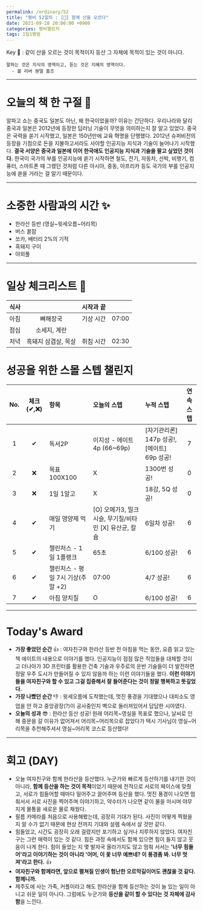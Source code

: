 ```yaml
---
permalink: /ordinary/52
title: "평비 52일차 : [🧳] 함께 산을 오르다"
date: 2021-09-28 20:00:00 +0900
categories: 평비챌린지
tags: 1일1평범
---  
```

Key 🔑 : 같이 산을 오르는 것이 목적이지 등산 그 자체에 목적이 있는 것이 아니다.  
```
말하는 것은 지식의 영역이고, 듣는 것은 지혜의 영역이다.
  - 볼 리버 웬델 홈즈
```

---
# 오늘의 책 한 구절 📕
알파고 쇼는 중국도 일본도 아닌, 왜 한국이었을까? 이유는 간단하다. 우리나라와 달리 중국과 일본은 2012년에 등장한 딥러닝 기술이 무엇을 의미하는지 잘 알고 있었다. 중국은 국력을 쏟기 시작했고, 일본은 150년만에 교육 혁명을 단행했다. 2012년 슈퍼비전의 등장을 기점으로 돈을 지불하고서라도 사야할 인공지능 지식과 기술이 늘어나기 시작했다. **결국 서양은 중국과 일본에 이어 한국애도 인공지능 지식과 기술을 팔고 싶었던 것이다.** 한국이 국가의 부를 인공지능에 쏟기 시작하면 철도, 전기, 자동차, 선박, 비행기, 컴퓨터, 스마트폰 때 그랬던 것처럼 다른 아시아, 중동, 아프리카 등도 국가의 부를 인공지능에 쏟을 거라는 걸 알기 때문이다.

---
# 소중한 사람과의 시간 ✨
- 한라산 등반 (영실~윗세오름~어리목)  
- 버스 꿀잠  
- 쏘카, 배터리 2%의 기적  
- 흑돼지 구이  
- 야외풀  

---
# 일상 체크리스트 📃

| 식사 |  | 시작과 끝 |  |
|:----:|:----:|:----:|:----:|
| 아침 | 뼈해장국 | 기상 시간 | 07:00 |
| 점심 | 소세지, 계란 |  |  |
| 저녁 | 흑돼지 삼겹살, 목살 | 취침 시간 | 02:30 |

# 성공을 위한 스몰 스텝 챌린지

| No. | 체크(✔,❌) | 항목 | 오늘의 스텝 | 누적 스텝 | 연속 스텝 |
|:----:|:----:|:----|:----|:----|:----:|
| 1 | ✔ | 독서2P | 이지성 - 에이트 4p (66~69p) | [자기관리론] 147p 성공!, [에이트] 69p 성공! | 7 |
| 2 | ❌ | 목표 100X100 | X | 1300번 성공! | 0 |
| 3 | ❌ | 1일 1알고 | X | 18강, 5Q 성공! | 0 |
| 4 | ✔ | 매일 영양제 먹기 | [O] 오메가3, 밀크시슬, 무기질/비타민 [X] 유산균, 칼슘 | 6일차 성공! | 6 |
| 5 | ✔ | 챌린저스 - 1일 1플랭크 | 65초 | 6/100 성공! | 6 |
| 6 | ✔ | 챌린저스 - 평일 7시 기상(주말 +2) | 07:00 | 4/7 성공! | 6 |
| 7 | ✔ | 아침 양치질 | O | 6/100 성공! | 6 |

---
# Today's Award
- **가장 좋았던 순간** 👍 : 여자친구와 한라산 등반 전 아침을 먹는 동안, 요즘 읽고 있는 책 에이트의 내용으로 이야기를 했다. 인공지능이 점점 많은 직업들을 대체할 것이고 더나아가 3D 프린터를 활용한 건축 기술과 우주로의 운반 기술들이 더 발전하면 정말 우주 도시가 만들어질 수 있지 않을까 하는 이런 이야기들을 했다. **이런 이야기들을 여자친구와 할 수 있고 그걸 집중해서 잘 들어준다는 것이 정말 행복하고 뜻깊었다.**  
- **가장 나빴던 순간** 👎 : 윗세오름에 도착했는데, 멋진 풍경을 기대했으나 대피소도 영업을 안 하고 중앙광장(?)이 공사중인지 벽으로 둘러져있어서 답답한 시야였다.
- **오늘의 성과** 😎 : 한라산 등산 성공! 원래 어리목~영실을 목표로 했으나, 날씨로 인해 중문을 갈 이유가 없어져서 어리목~어리목으로 잡았다가 택시 기사님이 영실~어리목을 추천해주셔서 영실~어리목 코스로 등산했다! 

---
# 회고 (DAY)
- 오늘 여자친구와 함께 한라산을 등산했다. 누군가와 빠르게 등산하기를 내기한 것이 아니라, **함께 등산을 하는 것이 목적**이었기 때문에 전적으로 서로의 페이스에 맞췄고, 서로가 힘들어할 때마다 밀어주고 끌어주며 등산을 했다. 멋진 풍경이 나오면 멈춰서서 서로 사진을 찍어주며 이야기하고, 약수터가 나오면 같이 물을 마시며 야무지게 물통을 새로운 물로 채웠다.  
- 필름 카메라를 처음으로 사용해봤는데, 굉장히 기대가 된다. 사진이 어떻게 찍혔을 지 알 수가 없기 때문에 현상 전까지 기대와 설렘 속에서 살 것만 같다.
- 힘들었고, 시간도 굉장히 오래 걸렸지만 포기하고 싶거나 지루하지 않았다. 여자친구는 그런 매력이 있는 것 같다. 힘든 과정 속에서도 함께 있으면 힘이 들지 않고 웃음이 나게 한다. 힘이 들었는 지 몇 발자국 올라가지도 않고 멈춰 서서는 **'너무 힘들어'라고 이야기하는 것이 아니라 '어머, 이 꽃 너무 예쁘네? 이 풍경좀 봐. 너무 멋져'라고 한다.** 👍  
- **여자친구와 함께라면, 앞으로 펼쳐질 인생이 험난한 오르막길이어도 괜찮을 것 같다. 함께니까.**
- 제주도에 사는 가족, 커플이라고 해도 한라산을 함께 등산하는 것이 늘 있는 일이 아니고 쉬운 일이 아니다. 그럼에도 누군가와 **등산을 같이 할 수 있다는 것 자체에 감사함**을 느낀다.  